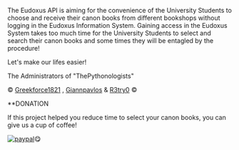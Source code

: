 
The Eudoxus API is aiming for the convenience of the University Students to choose and receive their canon books from different bookshops without logging in the Eudoxus Information System. Gaining access in the Eudoxus System takes too much time for the University Students to select and search their canon books and some times they will be entagled by the procedure!

Let's make our lifes easier!

The Administrators of "ThePythonologists"

© [Greekforce1821](https://github.com/Greekforce1821) , [Giannpavlos](https://github.com/Giannpavlos) & [R3try0](https://github.com/R3try0) ©

**DONATION

If this project helped you reduce time to select your canon books, you can give us a cup of coffee!



[![paypal](https://www.paypalobjects.com/en_US/i/btn/btn_donateCC_LG.gif)](https://www.paypal.com/paypalme/greekforce1821)😋

